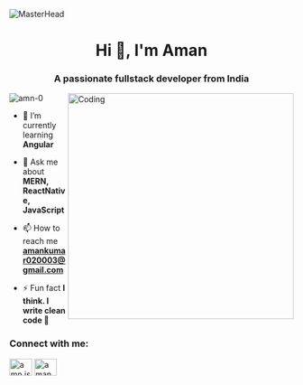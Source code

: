 ![MasterHead](https://hackernoon.com/images/f2px36fy.gif)
<h1 align="center">Hi 👋, I'm Aman</h1>
<h3 align="center">A passionate fullstack developer from India</h3>

<img align="right" alt="Coding" width="400" src="https://i.imgur.com/OTKgDSt.gif"/>

<p align="left"> <img src="https://komarev.com/ghpvc/?username=amn-0&label=Profile%20views&color=0e75b6&style=flat" alt="amn-0" /> </p>

- 🌱 I’m currently learning **Angular**

- 💬 Ask me about **MERN, ReactNative, JavaScript**

- 📫 How to reach me **amankumar020003@gmail.com**

- ⚡ Fun fact **I think. I write clean code 🤖**

<h3 align="left">Connect with me:</h3>
<p align="left">
<a href="https://instagram.com/amn.jsx" target="blank"><img align="center" src="https://raw.githubusercontent.com/rahuldkjain/github-profile-readme-generator/master/src/images/icons/Social/instagram.svg" alt="amn.jsx" height="30" width="40" /></a>
<a href="https://www.leetcode.com/aman981" target="blank"><img align="center" src="https://raw.githubusercontent.com/rahuldkjain/github-profile-readme-generator/master/src/images/icons/Social/leet-code.svg" alt="aman981" height="30" width="40" /></a>
</p>









